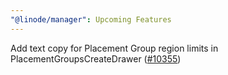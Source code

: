 ```yaml
---
"@linode/manager": Upcoming Features
---
```


Add text copy for Placement Group region limits in PlacementGroupsCreateDrawer ([#10355](https://github.com/linode/manager/pull/10355))
